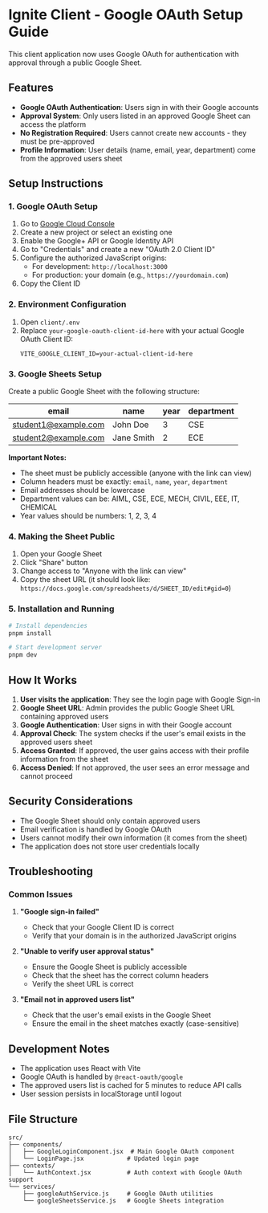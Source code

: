 # Ignite Client - Google OAuth Setup Guide

This client application now uses Google OAuth for authentication with approval through a public Google Sheet.

## Features

- **Google OAuth Authentication**: Users sign in with their Google accounts
- **Approval System**: Only users listed in an approved Google Sheet can access the platform
- **No Registration Required**: Users cannot create new accounts - they must be pre-approved
- **Profile Information**: User details (name, email, year, department) come from the approved users sheet

## Setup Instructions

### 1. Google OAuth Setup

1. Go to [Google Cloud Console](https://console.developers.google.com/)
2. Create a new project or select an existing one
3. Enable the Google+ API or Google Identity API
4. Go to "Credentials" and create a new "OAuth 2.0 Client ID"
5. Configure the authorized JavaScript origins:
   - For development: `http://localhost:3000`
   - For production: your domain (e.g., `https://yourdomain.com`)
6. Copy the Client ID

### 2. Environment Configuration

1. Open `client/.env`
2. Replace `your-google-oauth-client-id-here` with your actual Google OAuth Client ID:
   ```
   VITE_GOOGLE_CLIENT_ID=your-actual-client-id-here
   ```

### 3. Google Sheets Setup

Create a public Google Sheet with the following structure:

| email | name | year | department |
|-------|------|------|------------|
| student1@example.com | John Doe | 3 | CSE |
| student2@example.com | Jane Smith | 2 | ECE |

**Important Notes:**
- The sheet must be publicly accessible (anyone with the link can view)
- Column headers must be exactly: `email`, `name`, `year`, `department`
- Email addresses should be lowercase
- Department values can be: AIML, CSE, ECE, MECH, CIVIL, EEE, IT, CHEMICAL
- Year values should be numbers: 1, 2, 3, 4

### 4. Making the Sheet Public

1. Open your Google Sheet
2. Click "Share" button
3. Change access to "Anyone with the link can view"
4. Copy the sheet URL (it should look like: `https://docs.google.com/spreadsheets/d/SHEET_ID/edit#gid=0`)

### 5. Installation and Running

```bash
# Install dependencies
pnpm install

# Start development server
pnpm dev
```

## How It Works

1. **User visits the application**: They see the login page with Google Sign-in
2. **Google Sheet URL**: Admin provides the public Google Sheet URL containing approved users
3. **Google Authentication**: User signs in with their Google account
4. **Approval Check**: The system checks if the user's email exists in the approved users sheet
5. **Access Granted**: If approved, the user gains access with their profile information from the sheet
6. **Access Denied**: If not approved, the user sees an error message and cannot proceed

## Security Considerations

- The Google Sheet should only contain approved users
- Email verification is handled by Google OAuth
- Users cannot modify their own information (it comes from the sheet)
- The application does not store user credentials locally

## Troubleshooting

### Common Issues

1. **"Google sign-in failed"**
   - Check that your Google Client ID is correct
   - Verify that your domain is in the authorized JavaScript origins

2. **"Unable to verify user approval status"**
   - Ensure the Google Sheet is publicly accessible
   - Check that the sheet has the correct column headers
   - Verify the sheet URL is correct

3. **"Email not in approved users list"**
   - Check that the user's email exists in the Google Sheet
   - Ensure the email in the sheet matches exactly (case-sensitive)

## Development Notes

- The application uses React with Vite
- Google OAuth is handled by `@react-oauth/google`
- The approved users list is cached for 5 minutes to reduce API calls
- User session persists in localStorage until logout

## File Structure

```
src/
├── components/
│   ├── GoogleLoginComponent.jsx  # Main Google OAuth component
│   └── LoginPage.jsx            # Updated login page
├── contexts/
│   └── AuthContext.jsx          # Auth context with Google OAuth support
└── services/
    ├── googleAuthService.js     # Google OAuth utilities
    └── googleSheetsService.js   # Google Sheets integration
```
